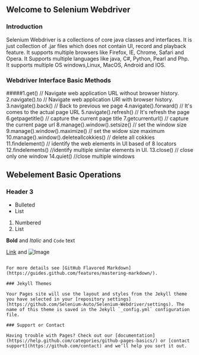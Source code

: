 ## Welcome to Selenium Webdriver



### Introduction

Selenium Webdriver is a collections of core java classes and interfaces. It is just collection of .jar files which does not contain UI, record and playback feature. It supports multiple browsers like Firefox, IE, Chrome, Safari and Opera. It Supports multiple languages like java, C#, Python, Pearl and Php. It supports multiple OS windows,Linux, MacOS, Android and IOS.  



### Webdriver  Interface Basic Methods

#####1.get() // Navigate web application URL without browser history.
2.navigate().to // Navigate web application URl with browser history.
3.navigate().back() // Back to previous we page
4.navigate().forward() // It's comes to the actual page URL
5.navigate().refresh() // It's refresh the page  
6.getpagetitle() // capture the current page title 
7.getcurrenturl() // capture the current page url
8.manage().window().setsize() // set the window size
9.manage().window().maximize() // set the widow size maximum
10.manage().window().deleteallcokkies() // delete all cokkies
11.findelement() // identify the web elements in UI based of 8 locators
12.findelements() //identify  multiple similar elements in UI.
13.close() // close only one window
14.quiet() //close multiple windows

## Webelement Basic Operations
### Header 3

- Bulleted
- List

1. Numbered
2. List

**Bold** and _Italic_ and `Code` text

[Link](url) and ![Image](src)
```

For more details see [GitHub Flavored Markdown](https://guides.github.com/features/mastering-markdown/).

### Jekyll Themes

Your Pages site will use the layout and styles from the Jekyll theme you have selected in your [repository settings](https://github.com/Selenium-Auto/Selenium-Webdriver/settings). The name of this theme is saved in the Jekyll `_config.yml` configuration file.

### Support or Contact

Having trouble with Pages? Check out our [documentation](https://help.github.com/categories/github-pages-basics/) or [contact support](https://github.com/contact) and we’ll help you sort it out.
